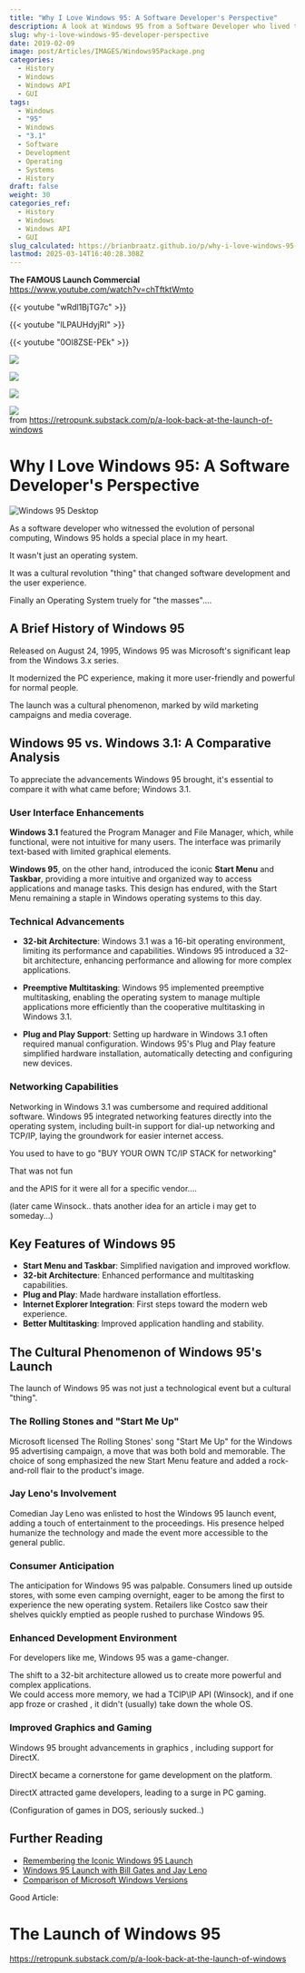 ```yaml
---
title: "Why I Love Windows 95: A Software Developer's Perspective"
description: A look at Windows 95 from a Software Developer who lived through it..
slug: why-i-love-windows-95-developer-perspective
date: 2019-02-09
image: post/Articles/IMAGES/Windows95Package.png
categories:
  - History
  - Windows
  - Windows API
  - GUI
tags:
  - Windows
  - "95"
  - Windows
  - "3.1"
  - Software
  - Development
  - Operating
  - Systems
  - History
draft: false
weight: 30
categories_ref:
  - History
  - Windows
  - Windows API
  - GUI
slug_calculated: https://brianbraatz.github.io/p/why-i-love-windows-95-developer-perspective
lastmod: 2025-03-14T16:40:28.308Z
---
```

<!-- 
{{< youtube "https://www.youtube.com/watch?v=wRdl1BjTG7c" >}}
-->

**The FAMOUS Launch Commercial**\
<https://www.youtube.com/watch?v=chTftktWmto>

<!--
https://www.youtube.com/watch?v=chTftktWmto
-->

{{< youtube "wRdl1BjTG7c" >}}

{{< youtube "lLPAUHdyjRI" >}}

{{< youtube "0Ol8ZSE-PEk" >}}

![](/post/Articles/IMAGES/win95-a.jpg)

![](/post/Articles/IMAGES/win95-b.jpg)

![](/post/Articles/IMAGES/win95-c.jpg)

![](/post/Articles/IMAGES/win95launch.jog.jpg)\
from <https://retropunk.substack.com/p/a-look-back-at-the-launch-of-windows>

# Why I Love Windows 95: A Software Developer's Perspective

![Windows 95 Desktop](/post/Articles/IMAGES/windows95desktop.png)

As a software developer who witnessed the evolution of personal computing, Windows 95 holds a special place in my heart.

It wasn't just an operating system.

It was a cultural revolution "thing" that changed software development and the user experience.

Finally an Operating System truely for "the masses"....

## A Brief History of Windows 95

Released on August 24, 1995, Windows 95 was Microsoft's significant leap from the Windows 3.x series.

It modernized the PC experience, making it more user-friendly and powerful for normal people.

The launch was a cultural phenomenon, marked by wild marketing campaigns and media coverage.

## Windows 95 vs. Windows 3.1: A Comparative Analysis

To appreciate the advancements Windows 95 brought, it's essential to compare it with what came before; Windows 3.1.

### User Interface Enhancements

**Windows 3.1** featured the Program Manager and File Manager, which, while functional, were not intuitive for many users. The interface was primarily text-based with limited graphical elements.

**Windows 95**, on the other hand, introduced the iconic **Start Menu** and **Taskbar**, providing a more intuitive and organized way to access applications and manage tasks. This design has endured, with the Start Menu remaining a staple in Windows operating systems to this day.

### Technical Advancements

* **32-bit Architecture**: Windows 3.1 was a 16-bit operating environment, limiting its performance and capabilities. Windows 95 introduced a 32-bit architecture, enhancing performance and allowing for more complex applications.

* **Preemptive Multitasking**: Windows 95 implemented preemptive multitasking, enabling the operating system to manage multiple applications more efficiently than the cooperative multitasking in Windows 3.1.

* **Plug and Play Support**: Setting up hardware in Windows 3.1 often required manual configuration. Windows 95's Plug and Play feature simplified hardware installation, automatically detecting and configuring new devices.

### Networking Capabilities

Networking in Windows 3.1 was cumbersome and required additional software. Windows 95 integrated networking features directly into the operating system, including built-in support for dial-up networking and TCP/IP, laying the groundwork for easier internet access.

You used to have to go "BUY YOUR OWN TC/IP STACK for networking"

That was not fun

and the APIS for it were all for a specific vendor....

(later came Winsock.. thats another idea for an article i may get to someday...)

## Key Features of Windows 95

* **Start Menu and Taskbar**: Simplified navigation and improved workflow.
* **32-bit Architecture**: Enhanced performance and multitasking capabilities.
* **Plug and Play**: Made hardware installation effortless.
* **Internet Explorer Integration**: First steps toward the modern web experience.
* **Better Multitasking**: Improved application handling and stability.

## The Cultural Phenomenon of Windows 95's Launch

The launch of Windows 95 was not just a technological event but a cultural "thing".

### The Rolling Stones and "Start Me Up"

Microsoft licensed The Rolling Stones' song "Start Me Up" for the Windows 95 advertising campaign, a move that was both bold and memorable. The choice of song emphasized the new Start Menu feature and added a rock-and-roll flair to the product's image.

### Jay Leno's Involvement

Comedian Jay Leno was enlisted to host the Windows 95 launch event, adding a touch of entertainment to the proceedings. His presence helped humanize the technology and made the event more accessible to the general public.

### Consumer Anticipation

The anticipation for Windows 95 was palpable. Consumers lined up outside stores, with some even camping overnight, eager to be among the first to experience the new operating system. Retailers like Costco saw their shelves quickly emptied as people rushed to purchase Windows 95.

<!-- 
## Bill Gates and the First Windows 95 Package

In a symbolic gesture, Bill Gates personally handed the first copy of Windows 95 to a customer, marking the beginning of a new era in personal computing.

## Windows 95's Impact on Software Development

For developers, Windows 95 was a game-changer.
-->

### Enhanced Development Environment

For developers like me, Windows 95 was a game-changer.

The shift to a 32-bit architecture allowed us to create more powerful and complex applications.\
We could access more memory, we had a TCIP\IP API (Winsock), and if one app froze or crashed , it didn't (usually) take down the whole OS.

### Improved Graphics and Gaming

Windows 95 brought advancements in graphics , including support for DirectX.

DirectX  became a cornerstone for game development on the platform.

DirectX attracted game developers, leading to a surge in PC gaming.

(Configuration of games in DOS, seriously sucked..)

<!-- 
## Conclusion

Windows 95 was more than just an operating system; it was a transformative force that reshaped the computing landscape. Its innovative features, cultural impact, and enhancements in software development have left a lasting legacy that continues to influence modern computing.
-->

## Further Reading

* [Remembering the Iconic Windows 95 Launch](https://onezero.medium.com/remembering-the-iconic-windows-95-launch-94cfcf215d50)
* [Windows 95 Launch with Bill Gates and Jay Leno](https://www.youtube.com/watch?v=ksS0Njzpm1c)
* [Comparison of Microsoft Windows Versions](https://en.wikipedia.org/wiki/Comparison_of_Microsoft_Windows_versions)

Good Article:

# The Launch of Windows 95

<https://retropunk.substack.com/p/a-look-back-at-the-launch-of-windows>
